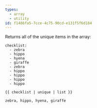 ```yaml
---
types:
  - array
  - utility
id: f1486fa5-7cce-4c75-90cd-e131f5f6d184
---
```

Returns all of the unique items in the array:

```.language-yaml
checklist:
  - zebra
  - hippo
  - hyena
  - giraffe
  - zebra
  - hippo
  - hippo
  - hippo
  - hippo

```

```
{{ checklist | unique | list }}
```

```.language-output
zebra, hippo, hyena, giraffe
```
